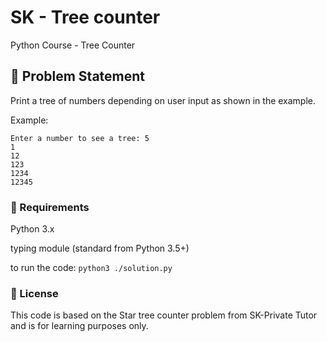 # SK - Tree counter
Python Course - Tree Counter

## 🧠 Problem Statement

Print a tree of numbers depending on user input as shown in the example. 

Example:

```
Enter a number to see a tree: 5
1
12
123
1234
12345
```

### 📘 Requirements
Python 3.x

typing module (standard from Python 3.5+)

to run the code: `python3 ./solution.py`

### 📄 License
This code is based on the Star tree counter problem from SK-Private Tutor and is for learning purposes only.
